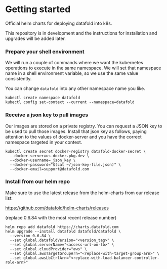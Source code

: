 # Getting started

Official helm charts for deploying datafold into k8s.

This repository is in development and the instructions for installation and
upgrades will be added later.

### Prepare your shell environment

We will run a couple of commands where we want the kubernetes operations to execute
in the same namespace. We will set that namespace name in a shell environment variable,
so we use the same value consistently.

You can change `datafold` into any other namespace name you like.

```shell
kubectl create namespace datafold
kubectl config set-context --current --namespace=datafold
```



### Receive a json key to pull images

Our images are stored on a private registry. You can request a JSON key to be used
to pull those images. Install that json key as follows, paying attention to the
values of docker-server and you have the correct namespace targeted in your context.

```
kubectl create secret docker-registry datafold-docker-secret \
  --docker-server=us-docker.pkg.dev \
  --docker-username=_json_key \
  --docker-password="$(cat ~/json-key-file.json)" \
  --docker-email=support@datafold.com
```

### Install from our helm repo

Make sure to use the latest release from the helm-charts from our release list:

https://github.com/datafold/helm-charts/releases

(replace 0.6.84 with the most recent release number)

```
helm repo add datafold https://charts.datafold.com
helm upgrade --install datafold datafold/datafold \
  --version 0.6.84 \
  --set global.datafoldVersion="<version_tag>" \
  --set global.serverName="<access-url-on-lb>" \
  --set global.cloudProvider="aws" \
  --set global.awsTargetGroupArn="<replace-with-target-group-arn>" \
  --set global.awsLbCtrlArn="<replace-with-load-balancer-controller-role-arn>"
```
